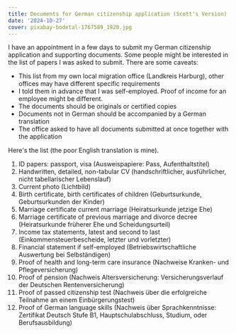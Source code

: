 ```yaml
---
title: Documents for German citizenship application (Scott's Version)
date: '2024-10-27'
cover: pixabay-bodetal-1767589_1920.jpg
---
```


I have an appointment in a few days to submit my German citizenship application and supporting documents. Some people might be interested in the list of papers I was asked to submit. There are some caveats:

-   This list from my own local migration office (Landkreis Harburg), other offices may have different specific requirements
-   I told them in advance that I was self-employed. Proof of income for an employee might be different.
-   The documents should be originals or certified copies
-   Documents not in German should be accompanied by a German translation
-   The office asked to have all documents submitted at once together with the application

Here's the list (the poor English translation is mine).

1. ID papers: passport, visa (Ausweispapiere: Pass, Aufenthaltstitel)
2. Handwritten, detailed, non-tabular CV (handschriftlicher, ausführlicher, nicht tabellarischer Lebenslauf)
3. Current photo (Lichtbild)
4. Birth certificate, birth certificates of children (Geburtsurkunde, Geburtsurkunden der Kinder)
5. Marriage certificate current marriage (Heiratsurkunde jetzige Ehe)
6. Marriage certificate of previous marriage and divorce decree (Heiratsurkunde früherer Ehe und Scheidungsurteil)
7. Income tax statements, latest and second to last (Einkommensteuerbescheide, letzter und vorletzter)
8. Financial statement if self-employed (Betriebswirtschaftliche Auswertung bei Selbständigen)
9. Proof of health and long-term care insurance (Nachweise Kranken- und Pflegeversicherung)
10. Proof of pension (Nachweis Altersversicherung: Versicherungsverlauf der Deutschen Rentenversicherung)
11. Proof of passed citizenship test (Nachweis über die erfolgreiche Teilnahme an einem Einbürgerungstest)
12. Proof of German language skills (Nachweis über Sprachkenntnisse: Zertifikat Deutsch Stufe B1, Hauptschulabschluss, Studium, oder Berufsausbildung)
